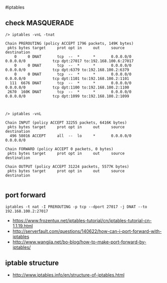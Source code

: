 #iptables


## check MASQUERADE

```
/> iptables -vnL -tnat

Chain PREROUTING (policy ACCEPT 1796 packets, 149K bytes)
 pkts bytes target     prot opt in     out     source               destination         
    0     0 DNAT       tcp  --  *      *       0.0.0.0/0            0.0.0.0/0            tcp dpt:27017 to:192.168.100.6:27017
    0     0 DNAT       tcp  --  *      *       0.0.0.0/0            0.0.0.0/0            tcp dpt:6379 to:192.168.100.2:6379
    0     0 DNAT       tcp  --  *      *       0.0.0.0/0            0.0.0.0/0            tcp dpt:1101 to:192.168.100.2:1101
  111  6676 DNAT       tcp  --  *      *       0.0.0.0/0            0.0.0.0/0            tcp dpt:1100 to:192.168.100.2:1100
 2670  160K DNAT       tcp  --  *      *       0.0.0.0/0            0.0.0.0/0            tcp dpt:1099 to:192.168.100.2:1099
 
 
```


```
/> iptables -vnL

Chain INPUT (policy ACCEPT 32255 packets, 6416K bytes)
 pkts bytes target     prot opt in     out     source               destination         
  496 58016 ACCEPT     all  --  lo     *       0.0.0.0/0            0.0.0.0/0           

Chain FORWARD (policy ACCEPT 0 packets, 0 bytes)
 pkts bytes target     prot opt in     out     source               destination         

Chain OUTPUT (policy ACCEPT 31224 packets, 5577K bytes)
 pkts bytes target     prot opt in     out     source               destination     


```
## port forward

```
iptables -t nat -I PREROUTING -p tcp --dport 27017 -j DNAT --to 192.168.100.2:27017
```

* <https://www.frozentux.net/iptables-tutorial/cn/iptables-tutorial-cn-1.1.19.html>
* <http://serverfault.com/questions/140622/how-can-i-port-forward-with-iptables>
* <http://www.wangjia.net/bo-blog/how-to-make-port-forward-by-iptables/>


## iptable structure

* <http://www.iptables.info/en/structure-of-iptables.html>

